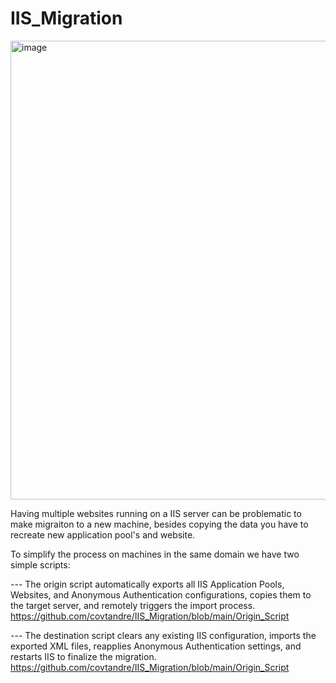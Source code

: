 # IIS_Migration
<img width="910" height="734" alt="image" src="https://github.com/user-attachments/assets/b37cb0e4-d388-4b6f-8982-4dc757fd2f27" />

Having multiple websites running on a IIS server can be problematic to make migraiton to a new machine, besides copying the data you have to recreate new application pool's and website.

To simplify the process on machines in the same domain we have two simple scripts:

--- The origin script automatically exports all IIS Application Pools, Websites, and Anonymous Authentication configurations, copies them to the target server, and remotely triggers the import process.
https://github.com/covtandre/IIS_Migration/blob/main/Origin_Script


--- The destination script clears any existing IIS configuration, imports the exported XML files, reapplies Anonymous Authentication settings, and restarts IIS to finalize the migration.
https://github.com/covtandre/IIS_Migration/blob/main/Origin_Script
